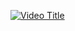 [![Video Title](https://img.youtube.com/vi/YOUR_VIDEO_ID/0.jpg)](https://www.youtube.com/watch?v=https://youtu.be/AmN7yiZIQM0)
